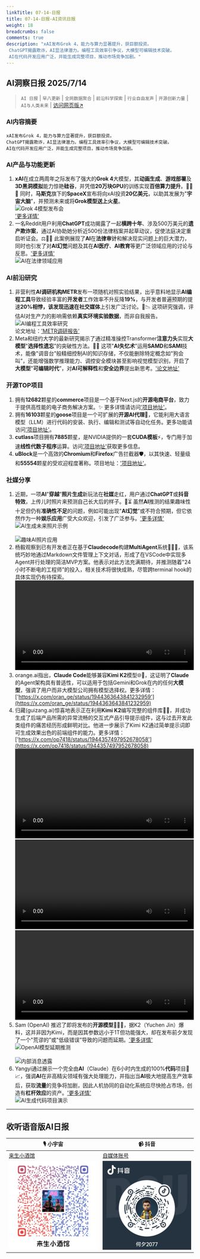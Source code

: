 ```yaml
---
linkTitle: 07-14-日报
title: 07-14-日报-AI资讯日报
weight: 18
breadcrumbs: false
comments: true
description: "xAI发布Grok 4，能力与算力显著提升，获巨额投资。
 ChatGPT揭露欺诈，AI显法律潜力。编程工具效率引争议，大模型可编辑技术突破。
 AI在代码开发应用广泛，并能生成完整项目，推动市场竞争加剧。"
---
```


## AI洞察日报 2025/7/14

>  `AI 日报` | `早八更新` | `全网数据聚合` | `前沿科学探索` | `行业自由发声` | `开源创新力量` | `AI与人类未来` | [访问网页版↗️](https://ai.hubtoday.app/)



### **AI内容摘要**

```
xAI发布Grok 4，能力与算力显著提升，获巨额投资。
ChatGPT揭露欺诈，AI显法律潜力。编程工具效率引争议，大模型可编辑技术突破。
AI在代码开发应用广泛，并能生成完整项目，推动市场竞争加剧。
```



### AI产品与功能更新
1.  **xAI**在成立两周年之际发布了强大的**Grok 4**大模型，其**动画生成**、**游戏部署**及**3D黑洞模拟**能力惊艳**硅谷**，并凭借**20万块GPU**的训练实现**百倍算力提升**。🚀🌌✨ 同时，**马斯克**旗下的**SpaceX**宣布将向xAI投资**20亿美元**，以助其发展为"**宇宙大脑**”，并预测未来或将**Grok模型送上火星**。
    <br/> ![Grok 4模型发布会](https://raw.githubusercontent.com/justlovemaki/imagehub/refs/heads/main/images/2025/07/news_01k0264zgse2w8swhpffenh5fw.avif) <br/>
    ['更多详情'](https://mp.weixin.qq.com/s?__biz=MzI3MTA0MTk1MA==&mid=2652609087&idx=1&sn=0417e70d99c452b888aa3261787c217d)
2.  一名Reddit用户利用**ChatGPT**成功揭露了一起**横跨十年**、涉及500万美元的**遗产欺诈案**，通过AI协助她分析近500份法律档案并起草动议，促使法庭决定重启听证会。⚖️🕵️‍♀️ 此案例展现了**AI**在**法律审计**和解决现实问题上的巨大潜力，同时也引发了对**AI幻觉**问题及其在**AI医疗**、**AI教育**等更广泛领域应用的讨论与反思。['更多详情'](https://mp.weixin.qq.com/s?__biz=MzIzNjc1NzUzMw==&mid=2247809745&idx=1&sn=2d6dfbbd344b99dd527ed2896ee39c55)
    <br/> ![AI在法律领域应用](https://raw.githubusercontent.com/justlovemaki/imagehub/refs/heads/main/images/2025/07/news_01k02650vvebk9ytxkfq3v0xxn.avif) <br/>

### AI前沿研究
1.  非营利性**AI调研机构METR**发布一项随机对照实验结果，出乎意料地显示**AI编程工具**导致经验丰富的**开发者**工作效率不升反降**19%**，与开发者普遍预期的提速**20%**相悖，该发现迅速在**社交媒体**上引发广泛讨论。🤔📉 这项研究强调，评估AI对生产力的影响需依赖**真实环境实验数据**，而非自我报告。
    <br/> ![AI编程工具效率研究](https://raw.githubusercontent.com/justlovemaki/imagehub/refs/heads/main/images/2025/07/news_01k02652sdfwe9qkxz3qdn94jn.avif) <br/>
    论文地址：['METR调研报告'](https://www.jiqizhixin.com/articles/2025-07-13-3)
2.  Meta和纽约大学的最新研究揭示了通过精准操控Transformer**注意力头**实现**大模型**"**选择性遗忘**”的突破性方法。🧠💡 这项"**AI失忆术**”运用**SAMD**和**SAMI**技术，能像"调音台”般精细控制AI的知识存储，不仅能删除特定概念如"狗会叫”，还能增强数学推理能力、调控安全模块甚至影响视觉模型识别，开启了**大模型**"**可编辑时代**”，对**AI可解释性**和**安全边界**提出新思考。['论文地址'](https://www.arxiv.org/pdf/2506.17052)

### 开源TOP项目
1.  拥有**12682**颗星的**commerce**项目是一个基于Next.js的**开源电商平台**，致力于提供高性能的电子商务解决方案。✨ 更多详情请访问['项目地址'](https://github.com/vercel/commerce)。
2.  拥有**16103**颗星的**goose**项目是一个可扩展的**开源AI代理**🤖，它能利用大语言模型（LLM）进行代码的安装、执行、编辑和测试等自动化任务。更多功能请访问['项目地址'](https://github.com/block/goose)。
3.  **cutlass**项目拥有**7885**颗星，是NVIDIA提供的一套**CUDA模板**⚡，专门用于加速**线性代数子程序**运算。访问['项目地址'](https://github.com/NVIDIA/cutlass)获取更多信息。
4.  **uBlock**是一个高效的**Chromium**和**Firefox**广告拦截器🛡️，以其快速、轻量级和**55554**颗星的受欢迎程度著称。项目地址：['项目地址'](https://github.com/gorhill/uBlock)。

### 社媒分享
1.  近期，一项**AI**"**穿越**”**照片生成**新玩法在**社媒**走红，用户通过**ChatGPT**或**抖音特效**，上传儿时照片来预测自己长大后的样子。🤳⏳ 虽然**AI**推测的结果趣味性十足但仍有**准确性不足**的问题，例如可能出现"**AI幻觉**”或不符合预期，但它依然作为一种**娱乐应用**广受大众欢迎，引发了广泛参与。['更多详情'](https://mp.weixin.qq.com/s?__biz=MzIzNjc1NzUzMw==&mid=2247809745&idx=3&sn=b455da483fad293e9d2d03420bd824ee)
    <br/> ![AI生成未来照片示例](https://raw.githubusercontent.com/justlovemaki/imagehub/refs/heads/main/images/2025/07/news_01k02654g3esa95v0j85r2pqfm.avif) <br/>
    <br/> ![趣味AI照片应用](https://raw.githubusercontent.com/justlovemaki/imagehub/refs/heads/main/images/2025/07/news_01k026568qfpy8x8pa9zk2rp13.avif) <br/>
2.  杨毅观察到已有开发者正在基于**Claudecode**构建**MultiAgent**系统👨‍💻🔗，该系统巧妙地通过Markdown文件管理上下文对话，形成了在VSCode中实现多Agent并行处理的简洁MVP方案。他表示对此方法充满期待，并推测随着"24小时不断电的工程师”的投入，相关技术将很快成熟，尽管跨terminal hook的具体实现仍有待探索。
    <video src="https://video.twimg.com/amplify_video/1944391220429774848/vid/avc1/720x1278/6kwmHQRYTz9RcIkt.mp4?tag=14" controls="controls" width="100%"></video>
3.  orange.ai指出，**Claude Code**能够兼容**Kimi K2**模型🌐🤝，这证明了**Claude**的Agent架构具有普适性，可以适用于包括Gemini和Grok在内的任何**大模型**，强调了用户而非大模型公司拥有模型选择权。更多详情：['https://x.com/oran_ge/status/1944363643841232959'](https://x.com/oran_ge/status/1944363643841232959)
4.  归藏(guizang.ai)惊喜地表示正在利用**Kimi K2**编写完整的组件库🥳🎉，并成功生成了后端产品所需的异常流畅的交互式产品引导提示组件，这与过去开发此类组件的痛苦经历形成鲜明对比。他进一步展示了Kimi K2通过简单提示词即可生成效果出色的前端组件的能力。更多详情：['https://x.com/op7418/status/1944357497952678058'](https://x.com/op7418/status/1944357497952678058)
    <video src="https://raw.githubusercontent.com/justlovemaki/imagehub/refs/heads/main/images/2025/07/news_01k0265apbepq80ske6cw13dke.mp4" controls="controls" width="100%"></video>
    <video src="https://raw.githubusercontent.com/justlovemaki/imagehub/refs/heads/main/images/2025/07/news_01k0265ez2fhdaefrr0q637b8c.mp4" controls="controls" width="100%"></video>
    <video src="https://raw.githubusercontent.com/justlovemaki/imagehub/refs/heads/main/images/2025/07/news_01k0265pg2fj5vg82myj37zc8j.mp4" controls="controls" width="100%"></video>
5.  Sam (OpenAI) 推迟了即将发布的**开源模型**😮‍💨🤫，据K2（Yuchen Jin）爆料，这并非因为Kimi，而是因其参数远小于1T但功能强大，却在发布前夕发现了一个"荒谬的”或"低级错误”导致的问题而延期。['更多详情'](https://x.com/op7418/status/1944254013408784624)
    <br/> ![OpenAI模型延期推测](https://raw.githubusercontent.com/justlovemaki/imagehub/refs/heads/main/images/2025/07/news_01k0265teeehgb6gxxt9bsw290.avif) <br/>
    <br/> ![内部消息透露](https://raw.githubusercontent.com/justlovemaki/imagehub/refs/heads/main/images/2025/07/news_01k0265xjjfr5rfambxmamwfmp.avif) <br/>
6.  Yangyi通过展示一个完全由**AI**（Claude）在6小时内生成的100%**代码**项目🤖📈，强调**AI**在非高精尖领域有强大处理能力，并指出当**AI**极大地提高生产效率后，获取**流量**的竞争将加剧，因此人机协同的自动化系统应尽快抢占市场，创造有**杠杆效应**的资产。['更多详情'](https://x.com/Yangyixxxx/status/1944252584950374435)
    <br/> ![AI生成代码项目演示](https://raw.githubusercontent.com/justlovemaki/imagehub/refs/heads/main/images/2025/07/news_01k026617xeqz9ez7n4xe18p5a.avif) <br/>

---

## **收听语音版AI日报**

| 🎙️ **小宇宙** | 📹 **抖音** |
| --- | --- |
| [来生小酒馆](https://www.xiaoyuzhoufm.com/podcast/683c62b7c1ca9cf575a5030e)  |   [自媒体账号](https://www.douyin.com/user/MS4wLjABAAAAwpwqPQlu38sO38VyWgw9ZjDEnN4bMR5j8x111UxpseHR9DpB6-CveI5KRXOWuFwG)| 
| ![小酒馆](https://raw.githubusercontent.com/justlovemaki/imagehub/refs/heads/main/logo/f959f7984e9163fc50d3941d79a7f262.md.png) | ![情报站](https://raw.githubusercontent.com/justlovemaki/imagehub/refs/heads/main/logo/7fc30805eeb831e1e2baa3a240683ca3.md.png) |

    

